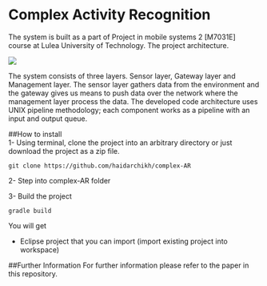 # Complex Activity Recognition
The system is built as a part of Project in mobile systems 2 [M7031E] course at Lulea University of Technology. The project architecture.

![](https://raw.github.com/haidarchikh/complex-AR/master/resources/Architecture.png)

The system consists of three layers. Sensor layer, Gateway layer and Management layer. The sensor layer gathers data from the environment and the gateway gives us means to push data over the network where the management layer process the data. The developed code architecture uses UNIX pipeline methodology; each component works as a pipeline with an input and output queue.

##How to install  
1- Using terminal, clone the project into an arbitrary directory or just download the project as a zip file.
``` Shell
git clone https://github.com/haidarchikh/complex-AR
```
2- Step into complex-AR folder

3- Build the project
``` shell
gradle build
```
You will get
* Eclipse project that you can import (import existing project into workspace)

##Further Information
For further information please refer to the paper in this repository.
